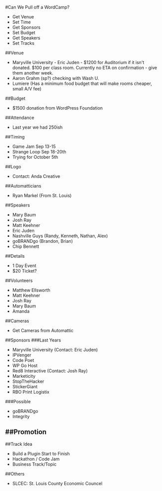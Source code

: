 #Can We Pull off a WordCamp?
- Get Venue
- Set Time
- Get Sponsors
- Set Budget
- Get Speakers
- Set Tracks

##Venue
- Maryville University - Eric Juden - $1200 for Auditorium if it isn't donated. $100 per class room.  Currently no ETA on confirmation - give them another week.
- Aaron Grahm (sp?) checking with Wash U.
- Lumiere (Has a minimum food budget that will make rooms cheaper, small A/V fee)

##Budget
- $1500 donation from WordPress Foundation

##Attendance
- Last year we had 250ish

##Timing
- Game Jam Sep 13-15
- Strange Loop Sep 18-20th
- Trying for October 5th

##Logo
- Contact: Anda Creative

##Automatticians
- Ryan Markel (From St. Louis)

##Speakers
- Mary Baum
- Josh Ray
- Matt Keehner
- Eric Juden
- Nashville Guys (Randy, Kenneth, Nathan, Alex)
- goBRANDgo (Brandon, Brian)
- Chip Bennett

##Details
- 1 Day Event
- $20 Ticket?

##Volunteers
- Matthew Ellsworth
- Matt Keehner
- Josh Ray
- Mary Baum
- Amanda

##Cameras
- Get Cameras from Automattic

##Sponsors
###Last Years
- Maryville University (Contact: Eric Juden)
- IPVenger
- Code Poet
- WP Go Host
- Red8 Interactive (Contact: Josh Ray)
- Marketicity
- StopTheHacker
- StickerGiant
- RBO Print Logistix

###Possible
- goBRANDgo
- Integrity

##Promotion
- 

##Track Idea
- Build a Plugin Start to Finish
- Hackathon / Code Jam
- Business Track/Topic

##Others
- SLCEC: St. Louis County Economic Councel
